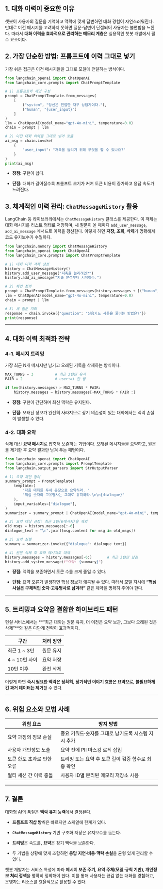 ## 1. 대화 이력이 중요한 이유

챗봇이 사용자의 질문을 기억하고 맥락에 맞게 답변하면 대화 경험이 자연스러워진다. 반대로 이전 메시지를 고려하지 못하면 질문-답변이 단절되어 사용자는 불편함을 느낀다. 따라서 **대화 이력을 효과적으로 관리하는 메모리 계층**은 실용적인 챗봇 개발에서 필수 요소이다.


## 2. 가장 단순한 방법: 프롬프트에 이력 그대로 넣기

가장 쉬운 접근은 이전 메시지들을 그대로 모델에 전달하는 방식이다.

```python
from langchain_openai import ChatOpenAI
from langchain_core.prompts import ChatPromptTemplate

# 1) 프롬프트와 체인 구성
prompt = ChatPromptTemplate.from_messages(
    [
        ("system", "당신은 친절한 재무 상담가이다."),
        ("human", "{user_input}")
    ]
)
llm = ChatOpenAI(model_name="gpt-4o-mini", temperature=0.0)
chain = prompt | llm

# 2) 이전 대화 이력을 그대로 넣어 호출
ai_msg = chain.invoke(
    {
        "user_input": "저축을 늘리기 위해 무엇을 할 수 있나요?"
    }
)
print(ai_msg)
```

- **장점**: 구현이 쉽다.
    
- **단점**: 대화가 길어질수록 프롬프트 크기가 커져 토큰 비용이 증가하고 응답 속도가 느려진다.

## 3. 체계적인 이력 관리: `ChatMessageHistory` 활용

LangChain 등 라이브러리에서는 `ChatMessageHistory` 클래스를 제공한다. 이 객체는 대화 메시지를 리스트 형태로 저장하며, 새 질문이 올 때마다 `add_user_message`, `add_ai_message` 메서드로 이력을 갱신한다. 이렇게 하면 **저장, 조회, 삭제**가 명확해져 코드 유지보수가 수월하다.

```python
from langchain.memory import ChatMessageHistory
from langchain_openai import ChatOpenAI
from langchain_core.prompts import ChatPromptTemplate

# 1) 대화 이력 객체 생성
history = ChatMessageHistory()
history.add_user_message("저축을 늘리려면?")
history.add_ai_message("지출 분석부터 시작하라.")

# 2) 체인 정의
prompt = ChatPromptTemplate.from_messages(history.messages + [("human", "{question}")])
llm = ChatOpenAI(model_name="gpt-4o-mini", temperature=0.0)
chain = prompt | llm

# 3) 새 질문 처리
response = chain.invoke({"question": "신용카드 사용을 줄이는 방법은?"})
print(response)
```

---

## 4. 대화 이력 최적화 전략

### 4-1. 메시지 트리밍

가장 최근 N개 메시지만 남기고 오래된 기록을 삭제하는 방식이다.

```python
MAX_TURNS = 3          # 최근 3턴만 유지
PAIR = 2               # user+ai 한 쌍

if len(history.messages) > MAX_TURNS * PAIR:
    history.messages = history.messages[-MAX_TURNS * PAIR :]
```

- **장점**: 구현이 간단하며 최신 맥락은 유지된다.
    
- **단점**: 오래된 정보가 완전히 사라지므로 장기 의존성이 있는 대화에서는 맥락 손실이 발생할 수 있다.
    

### 4-2. 대화 요약

삭제 대신 **요약 메시지**로 압축해 보존하는 기법이다. 오래된 메시지들을 요약하고, 원문을 제거한 후 요약 결과만 남겨 두는 패턴이다.

```python
from langchain_openai import ChatOpenAI
from langchain_core.prompts import PromptTemplate
from langchain.output_parsers import StrOutputParser

# 1) 요약 체인 정의
summary_prompt = PromptTemplate(
    template=(
        "다음 대화를 두세 문장으로 요약하라. "
        "핵심 숫자와 고유명사는 그대로 유지하라.\n\n{dialogue}"
    ),
    input_variables=["dialogue"],
)
summarizer = summary_prompt | ChatOpenAI(model_name="gpt-4o-mini", temperature=0.0) | StrOutputParser()

# 2) 요약 대상 선정: 최근 3턴(6메시지)을 제외
old_msgs = history.messages[:-6]
dialogue_text = "\n".join([msg.content for msg in old_msgs])

# 3) 요약 실행
summary = summarizer.invoke({"dialogue": dialogue_text})

# 4) 원문 삭제 후 요약 메시지로 대체
history.messages = history.messages[-6:]       # 최근 3턴만 남김
history.add_system_message(f"요약: {summary}")
```

- **장점**: 맥락을 보존하면서 토큰 수를 크게 줄일 수 있다.
    
- **단점**: 요약 오류가 발생하면 핵심 정보가 왜곡될 수 있다. 따라서 모델 지시에 **“핵심 사실은 구체적인 숫자·고유명사로 남겨라”** 같은 제약을 명확히 주어야 한다.
    

---

## 5. 트리밍과 요약을 결합한 하이브리드 패턴

현실 서비스에서는 **“최근 대화는 원문 유지, 더 이전은 요약 보관, 그보다 오래된 것은 삭제”**와 같은 다단계 전략이 효과적이다.

|구간|처리 방안|
|---|---|
|최근 1 ~ 3턴|원문 유지|
|4 ~ 10턴 사이|요약 저장|
|10턴 이후|완전 삭제|

이렇게 하면 **즉시 필요한 맥락은 정확히**, **장기적인 이야기 흐름은 요약으로**, **불필요하게 긴 과거 데이터는 제거**할 수 있다.

---

## 6. 위험 요소와 모범 사례

|위험 요소|방지 방법|
|---|---|
|요약 과정의 정보 손실|중요 키워드·숫자를 그대로 남기도록 시스템 지시 추가|
|사용자 개인정보 노출|요약 전에 PII 마스킹 로직 삽입|
|토큰 한도 초과로 인한 오류|트리밍 또는 요약 후 토큰 길이 검증 함수로 최종 확인|
|멀티 세션 간 이력 충돌|사용자 ID별 분리된 메모리 저장소 사용|

---

## 7. 결론

대화형 AI의 품질은 **맥락 유지 능력**에서 결정된다.

- **프롬프트 직삽 방식**은 빠르지만 스케일에 한계가 있다.
    
- **`ChatMessageHistory`** 기반 구조화 저장은 유지보수를 돕는다.
    
- **트리밍**은 속도를, **요약**은 장기 맥락을 보존한다.
    
- 두 기법을 상황에 맞게 조합하면 **응답 지연·비용·맥락 손실**을 균형 있게 관리할 수 있다.
    

챗봇 개발자는 서비스 특성에 따라 **메시지 보존 주기, 요약 주체(모델·규칙 기반), 개인정보 처리 정책**을 명확히 정의해야 한다. 이를 통해 사용자는 끊김 없는 대화를 경험하고, 운영자는 리소스를 효율적으로 활용할 수 있다.